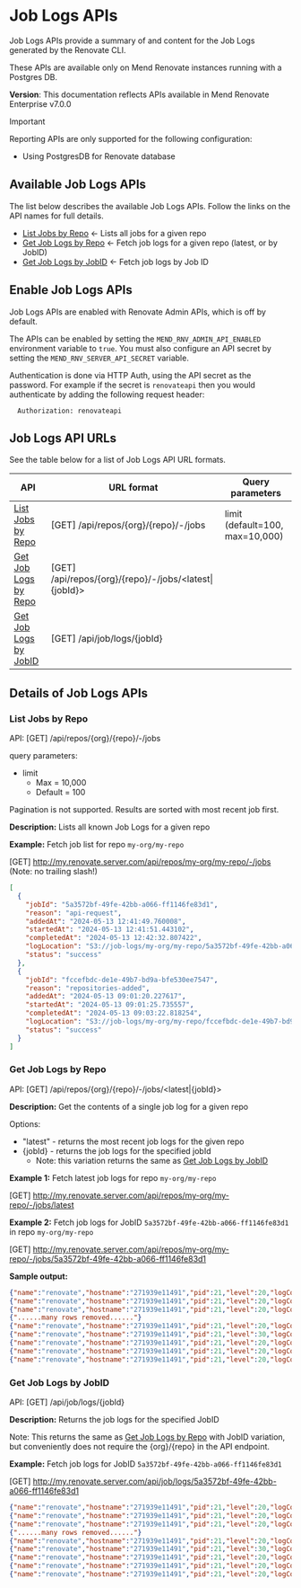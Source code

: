 # Job Logs APIs

Job Logs APIs provide a summary of and content for the Job Logs generated by the Renovate CLI.

These APIs are available only on Mend Renovate instances running with a Postgres DB.

**Version**: This documentation reflects APIs available in Mend Renovate Enterprise v7.0.0

> [!IMPORTANT]  
> Reporting APIs are only supported for the following configuration:
> - Using PostgresDB for Renovate database

## Available Job Logs APIs

The list below describes the available Job Logs APIs. Follow the links on the API names for full details.

- [List Jobs by Repo](#list-jobs-by-repo) ← Lists all jobs for a given repo
- [Get Job Logs by Repo](#get-job-logs-by-repo) ← Fetch job logs for a given repo (latest, or by JobID)
- [Get Job Logs by JobID](#get-job-logs-by-jobid) ← Fetch job logs by Job ID

## Enable Job Logs APIs

Job Logs APIs are enabled with Renovate Admin APIs, which is off by default.

The APIs can be enabled by setting the `MEND_RNV_ADMIN_API_ENABLED` environment variable to `true`.
You must also configure an API secret by setting the `MEND_RNV_SERVER_API_SECRET` variable.

Authentication is done via HTTP Auth, using the API secret as the password.
For example if the secret is `renovateapi` then you would authenticate by adding the following request header:

```
  Authorization: renovateapi
```

## Job Logs API URLs

See the table below for a list of Job Logs API URL formats.

| API                                             | URL format                                             | Query parameters                |
|-------------------------------------------------|--------------------------------------------------------|---------------------------------|
| [List Jobs by Repo](#list-jobs-by-repo)         | [GET] /api/repos/{org}/{repo}/-/jobs                   | limit (default=100, max=10,000) |
| [Get Job Logs by Repo](#get-job-logs-by-repo)   | [GET] /api/repos/{org}/{repo}/-/jobs/<latest\|{jobId}> |                                 |                                                                                    |
| [Get Job Logs by JobID](#get-job-logs-by-jobid) | [GET] /api/job/logs/{jobId}                            |                                 |

## Details of Job Logs APIs

### List Jobs by Repo

API: [GET] /api/repos/{org}/{repo}/-/jobs

query parameters:
- limit
  - Max = 10,000
  - Default = 100

Pagination is not supported. Results are sorted with most recent job first.

**Description:** Lists all known Job Logs for a given repo

**Example:** Fetch job list for repo `my-org/my-repo`

[GET] http://my.renovate.server.com/api/repos/my-org/my-repo/-/jobs   (Note: no trailing slash!)

```json
[
  {
    "jobId": "5a3572bf-49fe-42bb-a066-ff1146fe83d1",
    "reason": "api-request",
    "addedAt": "2024-05-13 12:41:49.760008",
    "startedAt": "2024-05-13 12:41:51.443102",
    "completedAt": "2024-05-13 12:42:32.807422",
    "logLocation": "S3://job-logs/my-org/my-repo/5a3572bf-49fe-42bb-a066-ff1146fe83d1.log.gz",
    "status": "success"
  },
  {
    "jobId": "fccefbdc-de1e-49b7-bd9a-bfe530ee7547",
    "reason": "repositories-added",
    "addedAt": "2024-05-13 09:01:20.227617",
    "startedAt": "2024-05-13 09:01:25.735557",
    "completedAt": "2024-05-13 09:03:22.818254",
    "logLocation": "S3://job-logs/my-org/my-repo/fccefbdc-de1e-49b7-bd9a-bfe530ee7547.log.gz",
    "status": "success"
  }
]
```

### Get Job Logs by Repo

API: [GET] /api/repos/{org}/{repo}/-/jobs/<latest|{jobId}>

**Description:** Get the contents of a single job log for a given repo

Options:
- "latest" - returns the most recent job logs for the given repo
- {jobId} - returns the job logs for the specified jobId
  - Note: this variation returns the same as [Get Job Logs by JobID](#get-job-logs-by-jobid)

**Example 1:** Fetch latest job logs for repo `my-org/my-repo`

[GET] http://my.renovate.server.com/api/repos/my-org/my-repo/-/jobs/latest

**Example 2:** Fetch job logs for JobID `5a3572bf-49fe-42bb-a066-ff1146fe83d1` in repo `my-org/my-repo`

[GET] http://my.renovate.server.com/api/repos/my-org/my-repo/-/jobs/5a3572bf-49fe-42bb-a066-ff1146fe83d1

**Sample output:**

```json
{"name":"renovate","hostname":"271939e11491","pid":21,"level":20,"logContext":"5a3572bf-49fe-42bb-a066-ff1146fe83d1","config":{},"msg":"File config","time":"2024-05-13T12:41:58.139Z","v":0}
{"name":"renovate","hostname":"271939e11491","pid":21,"level":20,"logContext":"5a3572bf-49fe-42bb-a066-ff1146fe83d1","config":{},"msg":"CLI config","time":"2024-05-13T12:41:58.143Z","v":0}
{"name":"renovate","hostname":"271939e11491","pid":21,"level":20,"logContext":"5a3572bf-49fe-42bb-a066-ff1146fe83d1","config":{},"msg":"Env config","time":"2024-05-13T12:41:58.152Z","v":0}
{"......many rows removed......"}
{"name":"renovate","hostname":"271939e11491","pid":21,"level":20,"logContext":"5a3572bf-49fe-42bb-a066-ff1146fe83d1","repository":"my-org/my-repo","hosts":[],"msg":"dns cache","time":"2024-05-13T12:42:29.346Z","v":0}
{"name":"renovate","hostname":"271939e11491","pid":21,"level":30,"logContext":"5a3572bf-49fe-42bb-a066-ff1146fe83d1","repository":"my-org/my-repo","cloned":false,"durationMs":29063,"msg":"Repository finished","time":"2024-05-13T12:42:29.348Z","v":0}
{"name":"renovate","hostname":"271939e11491","pid":21,"level":20,"logContext":"5a3572bf-49fe-42bb-a066-ff1146fe83d1","msg":"Checking file package cache for expired items","time":"2024-05-13T12:42:29.351Z","v":0}
{"name":"renovate","hostname":"271939e11491","pid":21,"level":20,"logContext":"5a3572bf-49fe-42bb-a066-ff1146fe83d1","msg":"Verifying and cleaning cache: /tmp/renovate/cache/renovate/renovate-cache-v1","time":"2024-05-13T12:42:29.521Z","v":0}
{"name":"renovate","hostname":"271939e11491","pid":21,"level":20,"logContext":"5a3572bf-49fe-42bb-a066-ff1146fe83d1","msg":"Deleted 0 of 29 file cached entries in 840ms","time":"2024-05-13T12:42:30.193Z","v":0}
```

### Get Job Logs by JobID

API: [GET] /api/job/logs/{jobId}

**Description:** Returns the job logs for the specified JobID

Note: This returns the same as [Get Job Logs by Repo](#get-job-logs-by-repo) with JobID variation, but conveniently does not require the {org}/{repo} in the API endpoint.

**Example:** Fetch job logs for JobID `5a3572bf-49fe-42bb-a066-ff1146fe83d1`

[GET] http://my.renovate.server.com/api/job/logs/5a3572bf-49fe-42bb-a066-ff1146fe83d1

```json
{"name":"renovate","hostname":"271939e11491","pid":21,"level":20,"logContext":"5a3572bf-49fe-42bb-a066-ff1146fe83d1","config":{},"msg":"File config","time":"2024-05-13T12:41:58.139Z","v":0}
{"name":"renovate","hostname":"271939e11491","pid":21,"level":20,"logContext":"5a3572bf-49fe-42bb-a066-ff1146fe83d1","config":{},"msg":"CLI config","time":"2024-05-13T12:41:58.143Z","v":0}
{"name":"renovate","hostname":"271939e11491","pid":21,"level":20,"logContext":"5a3572bf-49fe-42bb-a066-ff1146fe83d1","config":{},"msg":"Env config","time":"2024-05-13T12:41:58.152Z","v":0}
{"......many rows removed......"}
{"name":"renovate","hostname":"271939e11491","pid":21,"level":20,"logContext":"5a3572bf-49fe-42bb-a066-ff1146fe83d1","repository":"my-org/my-repo","hosts":[],"msg":"dns cache","time":"2024-05-13T12:42:29.346Z","v":0}
{"name":"renovate","hostname":"271939e11491","pid":21,"level":30,"logContext":"5a3572bf-49fe-42bb-a066-ff1146fe83d1","repository":"my-org/my-repo","cloned":false,"durationMs":29063,"msg":"Repository finished","time":"2024-05-13T12:42:29.348Z","v":0}
{"name":"renovate","hostname":"271939e11491","pid":21,"level":20,"logContext":"5a3572bf-49fe-42bb-a066-ff1146fe83d1","msg":"Checking file package cache for expired items","time":"2024-05-13T12:42:29.351Z","v":0}
{"name":"renovate","hostname":"271939e11491","pid":21,"level":20,"logContext":"5a3572bf-49fe-42bb-a066-ff1146fe83d1","msg":"Verifying and cleaning cache: /tmp/renovate/cache/renovate/renovate-cache-v1","time":"2024-05-13T12:42:29.521Z","v":0}
{"name":"renovate","hostname":"271939e11491","pid":21,"level":20,"logContext":"5a3572bf-49fe-42bb-a066-ff1146fe83d1","msg":"Deleted 0 of 29 file cached entries in 840ms","time":"2024-05-13T12:42:30.193Z","v":0}
```
